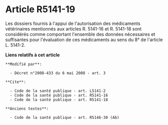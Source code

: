 # Article R5141-19

Les dossiers fournis à l'appui de l'autorisation des médicaments vétérinaires mentionnés aux articles R. 5141-16 et R.
5141-18 sont considérés comme comportant l'ensemble des données nécessaires et suffisantes pour l'évaluation de ces
médicaments au sens du 8° de l'article L. 5141-2.

**Liens relatifs à cet article**

	**Modifié par**:

	  - Décret n°2008-433 du 6 mai 2008 - art. 3

	**Cite**:

	  - Code de la santé publique - art. L5141-2
	  - Code de la santé publique - art. R5141-16
	  - Code de la santé publique - art. R5141-18

	**Anciens textes**:

	  - Code de la santé publique - art. R5146-30 (Ab)
